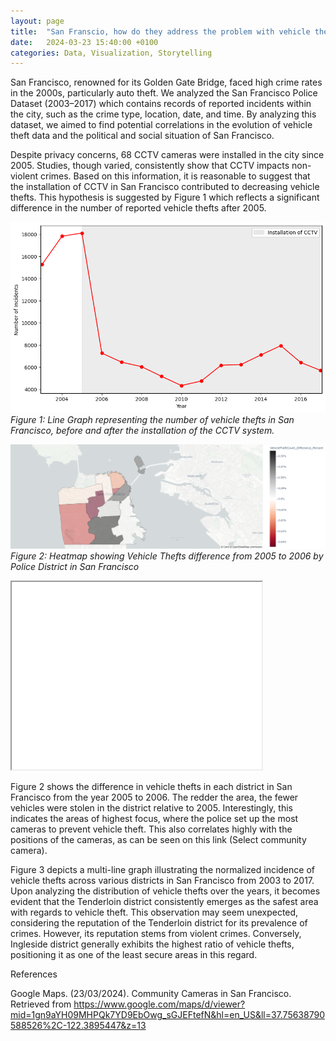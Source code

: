```yaml
---
layout: page
title:  "San Franscio, how do they address the problem with vehicle thefts?"
date:   2024-03-23 15:40:00 +0100
categories: Data, Visualization, Storytelling
---
```


San Francisco, renowned for its Golden Gate Bridge, faced high crime rates in the 2000s, particularly auto theft. We analyzed the San Francisco Police Dataset (2003–2017) which contains records of reported incidents within the city, such as the crime type, location, date, and time. By analyzing this dataset, we aimed to find potential correlations in the evolution of vehicle theft data and the political and social situation of San Francisco.

Despite privacy concerns, 68 CCTV cameras were installed in the city since 2005. Studies, though varied, consistently show that CCTV impacts non-violent crimes. Based on this information, it is reasonable to suggest that the installation of CCTV in San Francisco contributed to decreasing vehicle thefts. This hypothesis is suggested by Figure 1 which reflects a significant difference in the number of reported vehicle thefts after 2005.

![timeSeries](/assets/images/TimeSeries_v2.png)
*Figure 1: Line Graph representing the number of vehicle thefts in San Francisco, before and after the installation of the CCTV system.*

![heatmap](/assets/images/heatmap_v2.png)
*Figure 2: Heatmap showing Vehicle Thefts difference from 2005 to 2006 by Police District in San Francisco*

<iframe src="/assets/images/MultiLineNorm.html" width="400" height="300"></iframe>

Figure 2 shows the difference in vehicle thefts in each district in San Francisco from the year 2005 to 2006. The redder the area, the fewer vehicles were stolen in the district relative to 2005. Interestingly, this indicates the areas of highest focus, where the police set up the most cameras to prevent vehicle theft. This also correlates highly with the positions of the cameras, as can be seen on this link (Select community camera).

Figure 3 depicts a multi-line graph illustrating the normalized incidence of vehicle thefts across various districts in San Francisco from 2003 to 2017. Upon analyzing the distribution of vehicle thefts over the years, it becomes evident that the Tenderloin district consistently emerges as the safest area with regards to vehicle theft. This observation may seem unexpected, considering the reputation of the Tenderloin district for its prevalence of crimes. However, its reputation stems from violent crimes. Conversely, Ingleside district generally exhibits the highest ratio of vehicle thefts, positioning it as one of the least secure areas in this regard.

References

Google Maps. (23/03/2024). Community Cameras in San Francisco. Retrieved from https://www.google.com/maps/d/viewer?mid=1gn9aYH09MHPQk7YD9EbOwg_sGJEFtefN&hl=en_US&ll=37.75638790588526%2C-122.3895447&z=13

[jekyll-docs]: https://jekyllrb.com/docs/home
[jekyll-gh]:   https://github.com/jekyll/jekyll
[jekyll-talk]: https://talk.jekyllrb.com/
